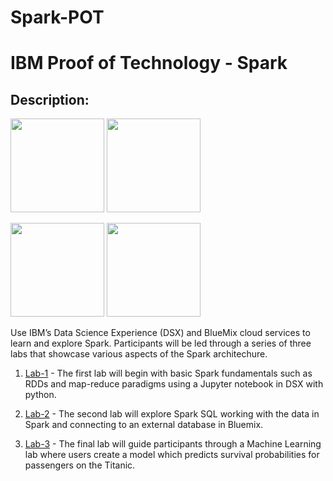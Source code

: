 # Spark-POT
# IBM Proof of Technology - Spark

## Description:

[<img src="https://raw.githubusercontent.com/Davin-IBM/Proof-of-Technology/master/DSX/images/DSX.png" height="150"/>](http://datascience.ibm.com/) [<img src="https://raw.githubusercontent.com/Davin-IBM/Proof-of-Technology/master/DSX/images/bluemix-logo.png" height="150"/>](https://www.ibm.com/cloud-computing/bluemix/solutions) 

[<img src="https://raw.githubusercontent.com/Davin-IBM/Proof-of-Technology/master/DSX/images/jupyter.png" height="150"/>](http://jupyter.org/) [<img src="https://raw.githubusercontent.com/Davin-IBM/Proof-of-Technology/master/DSX/images/spark.png" height="150"/>](http://spark.apache.org/)


Use IBM’s Data Science Experience (DSX) and BlueMix cloud services to learn and explore Spark.  Participants will be led through a series of three labs that showcase various aspects of the Spark architechure.

1. [Lab-1](Lab-1) - The first lab will begin with basic Spark fundamentals such as RDDs and map-reduce paradigms using a Jupyter notebook in DSX with python.

1. [Lab-2](Lab-2) - The second lab will explore Spark SQL working with the data in Spark and connecting to an external database in Bluemix.

1. [Lab-3](Lab-3) - The final lab will guide participants through a Machine Learning lab where users create a model which predicts survival probabilities for passengers on the Titanic.
